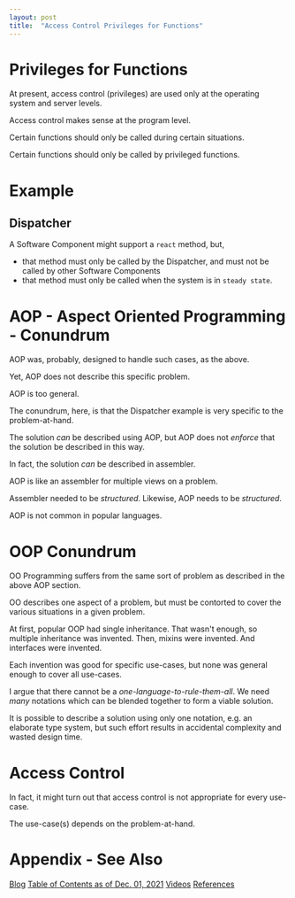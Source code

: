 ```yaml
---
layout: post
title:  "Access Control Privileges for Functions"
---
```


# Privileges for Functions
At present, access control (privileges) are used only at the operating system and server levels.

Access control makes sense at the program level.

Certain functions should only be called during certain situations.

Certain functions should only be called by privileged functions.

# Example
## Dispatcher
A Software Component might support a `react` method, but, 
- that method must only be called by the Dispatcher, and must not be called by other Software Components
- that method must only be called when the system is in `steady state`.
# AOP - Aspect Oriented Programming - Conundrum
AOP was, probably, designed to handle such cases, as the above.

Yet, AOP does not describe this specific problem.  

AOP is too general.

The conundrum, here, is that the Dispatcher example is very specific to the problem-at-hand.

The solution *can* be described using AOP, but AOP does not *enforce* that the solution be described in this way.

In fact, the solution *can* be described in assembler.  

AOP is like an assembler for multiple views on a problem.

Assembler needed to be *structured*.  Likewise, AOP needs to be *structured*.

AOP is not common in popular languages.

# OOP Conundrum
OO Programming suffers from the same sort of problem as described in the above AOP section.

OO describes one aspect of a problem, but must be contorted to cover the various situations in a given problem.

At first, popular OOP had single inheritance.  That wasn't enough, so multiple inheritance was invented.  Then, mixins were invented. And interfaces were invented.

Each invention was good for specific use-cases, but none was general enough to cover all use-cases.

I argue that there cannot be a *one-language-to-rule-them-all*.  We need *many* notations which can be blended together to form a viable solution.

It is possible to describe a solution using only one notation, e.g. an elaborate type system, but such effort results in accidental complexity and wasted design time.

# Access Control
In fact, it might turn out that access control is not appropriate for every use-case.

The use-case(s) depends on the problem-at-hand.

# Appendix - See Also
[Blog](https://guitarvydas.github.io)
[Table of Contents as of Dec. 01, 2021](https://guitarvydas.github.io/2021/12/01/Table-of-Contents-December-01-2021.html)
[Videos](https://www.youtube.com/channel/UC2bdO9l84VWGlRdeNy5)
[References](https://guitarvydas.github.io/2021/01/14/References.html)

<script src="https://utteranc.es/client.js" 
        repo="guitarvydas/guitarvydas.github.io" 
        issue-term="pathname" 
        theme="github-light" 
        crossorigin="anonymous" 
        async> 
</script> 
